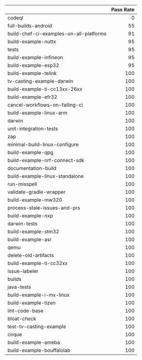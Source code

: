 |                                         |   Pass Rate |
|:----------------------------------------|------------:|
| codeql                                  |           0 |
| full-builds-android                     |          55 |
| build-chef-ci-examples-on-all-platforms |          91 |
| build-example-nuttx                     |          95 |
| tests                                   |          95 |
| build-example-infineon                  |          95 |
| build-example-esp32                     |          95 |
| build-example-telink                    |         100 |
| tv-casting-example-darwin               |         100 |
| build-example-ti-cc13xx-26xx            |         100 |
| build-example-efr32                     |         100 |
| cancel-workflows-on-failing-ci          |         100 |
| build-example-linux-arm                 |         100 |
| darwin                                  |         100 |
| unit-integration-tests                  |         100 |
| zap                                     |         100 |
| minimal-build-linux-configure           |         100 |
| build-example-qpg                       |         100 |
| build-example-nrf-connect-sdk           |         100 |
| documentation-build                     |         100 |
| build-example-linux-standalone          |         100 |
| run-misspell                            |         100 |
| validate-gradle-wrapper                 |         100 |
| build-example-mw320                     |         100 |
| process-stale-issues-and-prs            |         100 |
| build-example-nxp                       |         100 |
| darwin-tests                            |         100 |
| build-example-stm32                     |         100 |
| build-example-asr                       |         100 |
| qemu                                    |         100 |
| delete-old-artifacts                    |         100 |
| build-example-ti-cc32xx                 |         100 |
| issue-labeler                           |         100 |
| builds                                  |         100 |
| java-tests                              |         100 |
| build-example-i-mx-linux                |         100 |
| build-example-tizen                     |         100 |
| lint-code-base                          |         100 |
| bloat-check                             |         100 |
| test-tv-casting-example                 |         100 |
| cirque                                  |         100 |
| build-example-ameba                     |         100 |
| build-example-bouffalolab               |         100 |